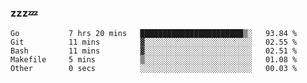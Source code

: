 ### zzz💤

<!--
**ArberSephirotheca/ArberSephirotheca** is a ✨ _special_ ✨ repository because its `README.md` (this file) appears on your GitHub profile.

Here are some ideas to get you started:

- 🌱 I’m currently learning Rust, Distributed System, and Database.
- 😄 Pronouns: He/Him
-->

<!--START_SECTION:waka-->

```text
Go           7 hrs 20 mins   ███████████████████████▒░   93.84 %
Git          11 mins         ▓░░░░░░░░░░░░░░░░░░░░░░░░   02.55 %
Bash         11 mins         ▓░░░░░░░░░░░░░░░░░░░░░░░░   02.51 %
Makefile     5 mins          ▒░░░░░░░░░░░░░░░░░░░░░░░░   01.08 %
Other        0 secs          ░░░░░░░░░░░░░░░░░░░░░░░░░   00.03 %
```

<!--END_SECTION:waka-->
